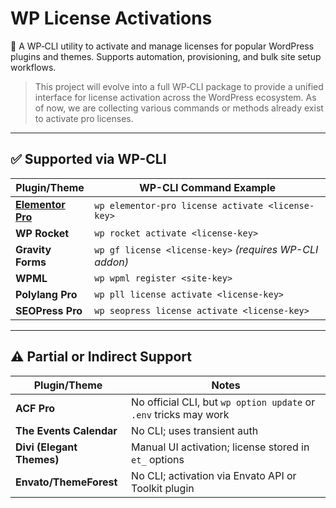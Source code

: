 # WP License Activations

🔑 A WP‑CLI utility to activate and manage licenses for popular WordPress plugins and themes. Supports automation, provisioning, and bulk site setup workflows.

> This project will evolve into a full WP‑CLI package to provide a unified interface for license activation across the WordPress ecosystem. As of now, we are collecting various commands or methods already exist to activate pro licenses. 

---

## ✅ Supported via WP-CLI

| Plugin/Theme       | WP-CLI Command Example |
|--------------------|------------------------|
| **[Elementor Pro](https://developers.elementor.com/docs/cli/composer/#activation)**  | `wp elementor-pro license activate <license-key>` |
| **WP Rocket**      | `wp rocket activate <license-key>` |
| **Gravity Forms**  | `wp gf license <license-key>` *(requires WP-CLI addon)* |
| **WPML**           | `wp wpml register <site-key>` |
| **Polylang Pro**   | `wp pll license activate <license-key>` |
| **SEOPress Pro**   | `wp seopress license activate <license-key>` |

---

## ⚠️ Partial or Indirect Support

| Plugin/Theme             | Notes |
|--------------------------|-------|
| **ACF Pro**              | No official CLI, but `wp option update` or `.env` tricks may work |
| **The Events Calendar**  | No CLI; uses transient auth |
| **Divi (Elegant Themes)**| Manual UI activation; license stored in `et_` options |
| **Envato/ThemeForest**   | No CLI; activation via Envato API or Toolkit plugin |



